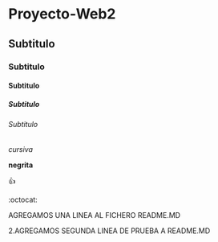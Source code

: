 # Proyecto-Web2
## Subtitulo
### Subtitulo
#### Subtitulo
##### Subtitulo
###### Subtitulo

*cursiva*

**negrita**


:+1:

:octocat:

AGREGAMOS UNA LINEA AL FICHERO README.MD

2.AGREGAMOS SEGUNDA LINEA DE PRUEBA A README.MD
